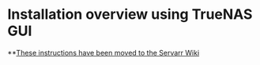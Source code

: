 # Installation overview using TrueNAS GUI

**[These instructions have been moved to the Servarr Wiki](https://wiki.servarr.com/prowlarr/installation#freebsd)
